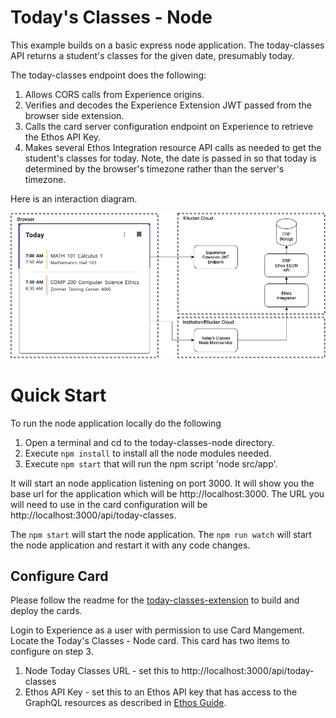 # Today's Classes - Node
This example builds on a basic express node application. The today-classes API returns a student's classes for the given date, presumably today.

The today-classes endpoint does the following:
1. Allows CORS calls from Experience origins.
1. Verifies and decodes the Experience Extension JWT passed from the browser side extension.
1. Calls the card server configuration endpoint on Experience to retrieve the Ethos API Key.
1. Makes several Ethos Integration resource API calls as needed to get the student's classes for today. Note, the date is passed in so that today is determined by the browser's timezone rather than the server's timezone.

Here is an interaction diagram.

![](../docs/images/Todays-Classes-Node.png)

# Quick Start

To run the node application locally do the following

1. Open a terminal and cd to the today-classes-node directory.
1. Execute `npm install` to install all the node modules needed.
1. Execute `npm start` that will run the npm script 'node src/app'.

It will start an node application listening on port 3000. It will show you the base url for the application which will be http://localhost:3000. The URL you will need to use in the card configuration will be http://localhost:3000/api/today-classes.

The `npm start` will start the node application.
The `npm run watch` will start the node application and restart it with any code changes.

## Configure Card

Please follow the readme for the [today-classes-extension](../today-classes-extension/README.md) to build and deploy the cards.

Login to Experience as a user with permission to use Card Mangement. Locate the Today's Classes - Node card. This card has two items to configure on step 3.

1. Node Today Classes URL - set this to http://localhost:3000/api/today-classes
1. Ethos API Key - set this to an Ethos API key that has access to the GraphQL resources as described in [Ethos Guide](../docs/today-classes-ethos-guide.md).
